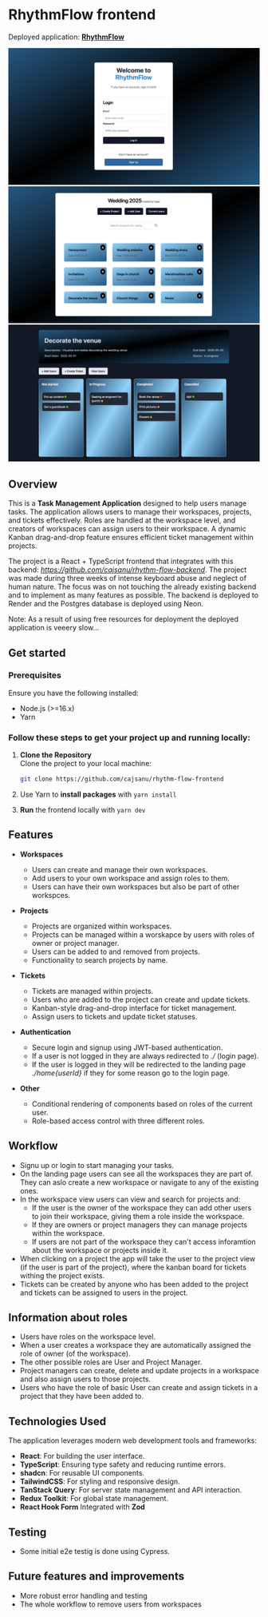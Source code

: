 # RhythmFlow frontend

Deployed application: [**RhythmFlow**](https://rhythm-flow-frontend.onrender.com/)

![](images/login.png)
![](images/workspace.png)
![](images/project.png)

## Overview

This is a **Task Management Application** designed to help users manage tasks. The application allows users to manage their workspaces, projects, and tickets effectively. Roles are handled at the workspace level, and creators of workspaces can assign users to their workspace. A dynamic Kanban drag-and-drop feature ensures efficient ticket management within projects.

The project is a React + TypeScript frontend that integrates with this backend: *https://github.com/cajsanu/rhythm-flow-backend*. The project was made during three weeks of intense keyboard abuse and neglect of human nature. The focus was on not touching the already existing backend and to implement as many features as possible. The backend is deployed to Render and the Postgres database is deployed using Neon.

Note: As a result of using free resources for deployment the deployed application is veeery slow...

## Get started

### Prerequisites

Ensure you have the following installed:

- Node.js (>=16.x)
- Yarn

### Follow these steps to get your project up and running locally:

1. **Clone the Repository**  
   Clone the project to your local machine:

   ```bash
   git clone https://github.com/cajsanu/rhythm-flow-frontend

   ```

2. Use Yarn to **install packages** with
   `yarn install`

3. **Run** the frontend locally with `yarn dev`

## Features

- **Workspaces**

  - Users can create and manage their own workspaces.
  - Add users to your own workspace and assign roles to them.
  - Users can have their own workspaces but also be part of other workspces.

- **Projects**

  - Projects are organized within workspaces.
  - Projects can be managed within a worskapce by users with roles of owner or project manager.
  - Users can be added to and removed from projects.
  - Functionality to search projects by name.

- **Tickets**

  - Tickets are managed within projects.
  - Users who are added to the project can create and update tickets.
  - Kanban-style drag-and-drop interface for ticket management.
  - Assign users to tickets and update ticket statuses.

- **Authentication**

  - Secure login and signup using JWT-based authentication.
  - If a user is not logged in they are always redirected to _./_ (login page).
  - If the user is logged in they will be redirected to the landing page _./home{userId}_ if they for some reason go to the login page.

- **Other**
  - Conditional rendering of components based on roles of the current user.
  - Role-based access control with three different roles.

## Workflow

- Signu up or login to start managing your tasks.
- On the landing page users can see all the workspaces they are part of. They can aslo create a new workspace or navigate to any of the existing ones.
- In the workspace view users can view and search for projects and:
  - If the user is the owner of the workspace they can add other users to join their workspace, giving them a role inside the workspace.
  - If they are owners or project managers they can manage projects within the workspace.
  - If users are not part of the workspace they can't access inforamtion about the workspace or projects inside it.
- When clicking on a project the app will take the user to the project view (if the user is part of the project), where the kanban board for tickets withing the project exists.
- Tickets can be created by anyone who has been added to the project and tickets can be assigned to users in the project.

## Information about roles

- Users have roles on the workspace level.
- When a user creates a workspace they are automatically assigned the role of owner (of the workspace).
- The other possible roles are User and Project Manager.
- Project managers can create, delete and update projects in a workspace and also assign users to those projects.
- Users who have the role of basic User can create and assign tickets in a project that they have been added to.

## Technologies Used

The application leverages modern web development tools and frameworks:

- **React**: For building the user interface.
- **TypeScript**: Ensuring type safety and reducing runtime errors.
- **shadcn**: For reusable UI components.
- **TailwindCSS**: For styling and responsive design.
- **TanStack Query**: For server state management and API interaction.
- **Redux Toolkit**: For global state management.
- **React Hook Form** Integrated with **Zod**

## Testing

- Some initial e2e testig is done using Cypress.

## Future features and improvements

- More robust error handling and testing
- The whole workflow to remove users from workspaces
